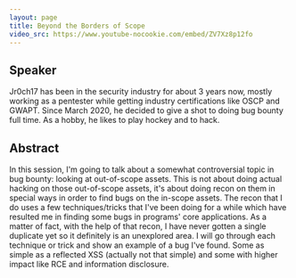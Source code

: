 ```yaml
---
layout: page
title: Beyond the Borders of Scope
video_src: https://www.youtube-nocookie.com/embed/ZV7Xz8p12fo
---
```


Speaker 
-----------------
Jr0ch17 has been in the security industry for about 3 years now, mostly working as a pentester while getting industry certifications like OSCP and GWAPT. Since March 2020, he decided to give a shot to doing bug bounty full time. As a hobby, he likes to play hockey and to hack.

Abstract
-----------------
In this session, I'm going to talk about a somewhat controversial topic in bug bounty: looking at out-of-scope assets. This is not about doing actual hacking on those out-of-scope assets, it's about doing recon on them in special ways in order to find bugs on the in-scope assets. The recon that I do uses a few techniques/tricks that I've been doing for a while which have resulted me in finding some bugs in programs' core applications. As a matter of fact, with the help of that recon, I have never gotten a single duplicate yet so it definitely is an unexplored area. I will go through each technique or trick and show an example of a bug I've found. Some as simple as a reflected XSS (actually not that simple) and some with higher impact like RCE and information disclosure.
